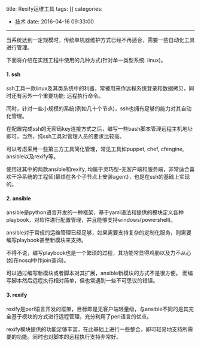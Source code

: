title: Rexify运维工具
tags: []
categories:
  - 技术
date: 2016-04-16 09:33:00
---
当系统达到一定规模时，传统单机器维护方式已经不再适合，需要一些自动化工具进行管理。

下面将介绍在实践工程中使用的几种方式(针对单一类型系统: linux)。


#### 1. ssh
ssh工具一款linux及其类系统中的利器，常被用来作远程系统登录和数据拷贝，同时还有另外一个重要功能: 远程执行命令。

同时，针对一些小规模的系统(例如几十个节点)，ssh也拥有足够的能力对其自动化管理。

在配置完成ssh的无密码key连接方式之后，编写一些bash脚本管理远程主机地址即可。当然，纯ssh工具对管理人员的要求比较高。

可以考虑采用一些第三方工具简化管理，常见工具如puppet, chef, cfengine, ansible以及rexify等。

使用过其中的两款ansible和rexify, 均属于灵巧型-无客户端和服务端，非常适合喜欢干净系统的工程师(最烦在各个子节点上安装agent)，也是在ssh的基础上实现的。


#### 2. ansible
ansible是python语言开发的一种框架，基于yaml语法和提供的模块定义各种playbook，对软件进行配置管理，并且能够支持windows(powershell)。

ansible对于常规的运维管理已经足够，如果需要支持复杂的定制化服务，则需要编写playbook甚至新模块来支持。

不得不说，编写playbook也是一个繁琐的过程，其功能常显得鸡肋以及力不从心(如在nosql中作join查询)。

可以通过编写新模块或者脚本对其扩展，ansible新模块的方式不是很方便。
而编写脚本然后远程执行相对简单，但也常遇到一些不可思议的错误。


#### 3. rexify
rexify是perl语言开发的框架，目标即是无客户端轻量级，与ansible不同的是其完全基于模块的方式进行远程管理，充分利用了perl语言的优点。

rexify模块提供的功能足够丰富，在此基础上进行一些整合，即可轻易地支持所需要的功能。同时也对脚本的远程执行支持非常好。

